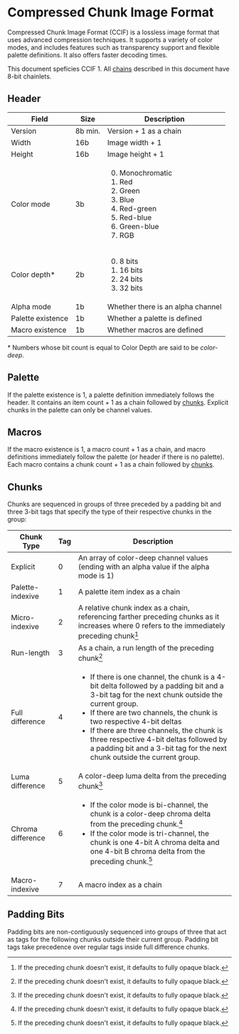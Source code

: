 # Compressed Chunk Image Format

Compressed Chunk Image Format (CCIF) is a lossless image format that uses advanced compression techniques. It supports a variety of color modes, and includes features such as transparency support and flexible palette definitions. It also offers faster decoding times.

This document speficies CCIF 1. All [chains](https://github.com/ghoomy/universe/blob/main/computer%20science/chain.md) described in this document have 8-bit chainlets.

## Header

Field                 |Size   |Description
----------------------|-------|-----------
Version               |8b min.|Version + 1 as a chain
Width                 |16b    |Image width + 1
Height                |16b    |Image height + 1
Color mode            |3b     |<ol start="0"><li>Monochromatic<li>Red<li>Green<li>Blue<li>Red-green<li>Red-blue<li>Green-blue<li>RGB
Color depth*          |2b     |<ol start="0"><li>8 bits<li>16 bits<li>24 bits<li>32 bits
Alpha mode            |1b     |Whether there is an alpha channel
Palette existence     |1b     |Whether a palette is defined
Macro existence       |1b     |Whether macros are defined

\* Numbers whose bit count is equal to Color Depth are said to be *color-deep*.

## Palette

If the palette existence is 1, a palette definition immediately follows the header. It contains an item count + 1 as a chain followed by [chunks](#chunks). Explicit chunks in the palette can only be channel values.

## Macros

If the macro existence is 1, a macro count + 1 as a chain, and macro definitions immediately follow the palette (or header if there is no palette). Each macro contains a chunk count + 1 as a chain followed by [chunks](#chunks).

## Chunks

Chunks are sequenced in groups of three preceded by a padding bit and three 3-bit tags that specify the type of their respective chunks in the group:

Chunk Type       |Tag|Description
-----------------|---|-----------
Explicit         |0  |An array of color-deep channel values (ending with an alpha value if the alpha mode is 1)
Palette-indexive |1  |A palette item index as a chain
Micro-indexive   |2  |A relative chunk index as a chain, referencing farther preceding chunks as it increases where 0 refers to the immediately preceding chunk[^preceding]
Run-length       |3  |As a chain, a run length of the preceding chunk[^preceding]
Full difference  |4  |<ul><li>If there is one channel, the chunk is a 4-bit delta followed by a padding bit and a 3-bit tag for the next chunk outside the current group.<li>If there are two channels, the chunk is two respective 4-bit deltas<li>If there are three channels, the chunk is three respective 4-bit deltas followed by a padding bit and a 3-bit tag for the next chunk outside the current group.
Luma difference  |5  |A color-deep luma delta from the preceding chunk[^preceding]
Chroma difference|6  |<ul><li>If the color mode is bi-channel, the chunk is a color-deep chroma delta from the preceding chunk.[^preceding]<li>If the color mode is tri-channel, the chunk is one 4-bit A chroma delta and one 4-bit B chroma delta from the preceding chunk.[^preceding]
Macro-indexive   |7  |A macro index as a chain

[^preceding]: If the preceding chunk doesn't exist, it defaults to fully opaque black.

## Padding Bits

Padding bits are non-contiguously sequenced into groups of three that act as tags for the following chunks outside their current group. Padding bit tags take precedence over regular tags inside full difference chunks.
